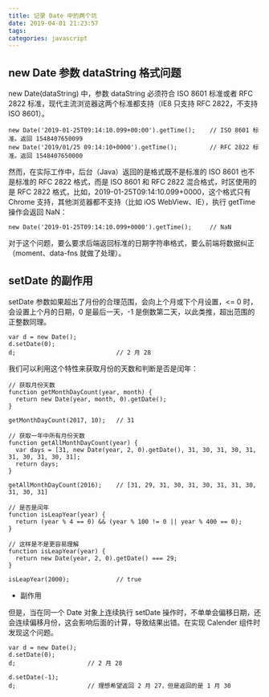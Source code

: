 ```yaml
---
title: 记录 Date 中的两个坑
date: 2019-04-01 21:23:57
tags:
categories: javascript
---
```


## new Date 参数 dataString 格式问题

new Date(dataString) 中，参数 dataString 必须符合 ISO 8601 标准或者 RFC 2822 标准，现代主流浏览器这两个标准都支持（IE8 只支持 RFC 2822，不支持 ISO 8601）。

```
new Date('2019-01-25T09:14:10.099+00:00').getTime();    // ISO 8601 标准。返回 1548407650099
new Date('2019/01/25 09:14:10+0000').getTime();         // RFC 2822 标准。返回 1548407650000
```

然而，在实际工作中，后台（Java）返回的是格式既不是标准的 ISO 8601 也不是标准的 RFC 2822 格式，而是 ISO 8601 和 RFC 2822 混合格式，时区使用的是 RFC 2822 格式，比如，2019-01-25T09:14:10.099+0000，这个格式只有 Chrome 支持，其他浏览器都不支持（比如 iOS WebView、IE），执行 getTime 操作会返回 NaN：

```
new Date('2019-01-25T09:14:10.099+0000').getTime();     // NaN
```

<!-- more -->

对于这个问题，要么要求后端返回标准的日期字符串格式，要么前端将数据纠正（moment、data-fns 就做了处理）。

## setDate 的副作用

setDate 参数如果超出了月份的合理范围，会向上个月或下个月设置，<= 0 时，会设置上个月的日期，0 是最后一天，-1 是倒数第二天，以此类推，超出范围的正整数同理。

```
var d = new Date();
d.setDate(0);
d;                            // 2 月 28
```

我们可以利用这个特性来获取月份的天数和判断是否是闰年：

```
// 获取月份天数
function getMonthDayCount(year, month) {
  return new Date(year, month, 0).getDate();
}

getMonthDayCount(2017, 10);   // 31

// 获取一年中所有月份天数
function getAllMonthDayCount(year) {
  var days = [31, new Date(year, 2, 0).getDate(), 31, 30, 31, 30, 31, 31, 30, 31, 30, 31];
  return days;
}

getAllMonthDayCount(2016);    // [31, 29, 31, 30, 31, 30, 31, 31, 30, 31, 30, 31]
```

```
// 是否是闰年
function isLeapYear(year) {
  return (year % 4 == 0) && (year % 100 != 0 || year % 400 == 0);
}

// 这样是不是更容易理解
function isLeapYear(year) {
  return new Date(year, 2, 0).getDate() === 29;
}

isLeapYear(2000);             // true
```

* 副作用

但是，当在同一个 Date 对象上连续执行 setDate 操作时，不单单会偏移日期，还会连续偏移月份，这会影响后面的计算，导致结果出错。在实现 Calender 组件时发现这个问题。

```
var d = new Date();
d.setDate(0);
d;                    // 2 月 28

d.setDate(-1);
d;                    // 理想希望返回 2 月 27，但是返回的是 1 月 30
```
